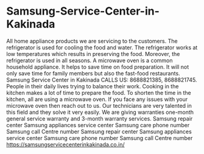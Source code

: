 # Samsung-Service-Center-in-Kakinada
 All home appliance products we are servicing to the customers. The refrigerator is used for cooling the food and water. The refrigerator works at low temperatures which results in preserving the food. Moreover, the refrigerator is used in all seasons. A microwave oven is a common household appliance. It helps to save time on food preparation. It will not only save time for family members but also the fast-food restaurants.  Samsung Service Center in Kakinada CALLS US: 8688821385, 8688821745.    People in their daily lives trying to balance their work. Cooking in the kitchen makes a lot of time to prepare the food. To shorten the time in the kitchen, all are using a microwave oven. If you face any issues with your microwave oven then reach out to us. Our technicians are very talented in this field and they solve it very easily. We are giving warranties one-month general service warranty and 3-month warranty services. Samsung repair center Samsung appliances service center   Samsung care phone number Samsung call Centre number Samsung repair center Samsung appliances service center   Samsung care phone number Samsung call Centre number   https://samsungservicecenterinkakinada.co.in/
